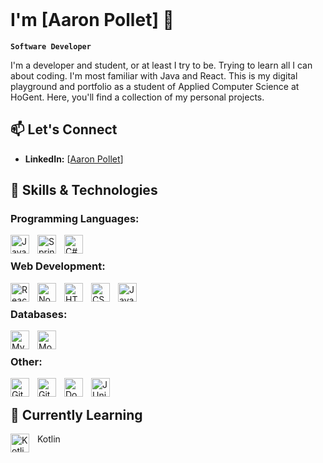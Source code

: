 <br />

# I'm [Aaron Pollet] 👋

**`Software Developer`**

I'm a developer and student, or at least I try to be. Trying to learn all I can about coding. I'm most familiar with Java and React.
This is my digital playground and portfolio as a student of Applied Computer Science at HoGent. 
Here, you'll find a collection of my personal projects.

## 📫 Let's Connect

- **LinkedIn:** [[Aaron Pollet](https://www.linkedin.com/in/polletaaron/)]

## 🚀 Skills & Technologies

### Programming Languages:

<img align="left" alt="Java" width="30px" style="padding-right:10px;" src="https://cdn.jsdelivr.net/gh/devicons/devicon/icons/java/java-original.svg"/>
<img align="left" alt="Spring" width="30px" style="padding-right:10px;" src="https://cdn.jsdelivr.net/gh/devicons/devicon/icons/spring/spring-original.svg" />
<img align="left" alt="C#" width="30px" style="padding-right:10px;" img src="https://cdn.jsdelivr.net/gh/devicons/devicon@latest/icons/csharp/csharp-original.svg" />
<br/>

### Web Development:

<img align="left" alt="React" width="30px" style="padding-right:10px;" src="https://cdn.jsdelivr.net/gh/devicons/devicon/icons/react/react-original.svg" />
<img align="left" alt="NodeJS" width="30px" style="padding-right:10px;" src="https://cdn.jsdelivr.net/gh/devicons/devicon/icons/nodejs/nodejs-original.svg" />
<img align="left" alt="HTML" width="30px" style="padding-right:10px;" src="https://cdn.jsdelivr.net/gh/devicons/devicon/icons/html5/html5-plain.svg" />
<img align="left" alt="CSS" width="30px" style="padding-right:10px;" src="https://cdn.jsdelivr.net/gh/devicons/devicon/icons/css3/css3-plain.svg" />
<img align="left" alt="JavaScript" width="30px" style="padding-right:10px;" src="https://cdn.jsdelivr.net/gh/devicons/devicon/icons/javascript/javascript-plain.svg" />
<br/>

### Databases:

<img align="left" alt="MySQL" width="30px" style="padding-right:10px;" img src="https://cdn.jsdelivr.net/gh/devicons/devicon@latest/icons/mysql/mysql-original.svg" />
<img align="left" alt="MongoDB" width="30px" style="padding-right:10px;" img src="https://cdn.jsdelivr.net/gh/devicons/devicon@latest/icons/mongodb/mongodb-original.svg" />

<br/>

### Other:

<img align="left" alt="GitHub" width="30px" style="padding-right:10px;" src="https://cdn.jsdelivr.net/gh/devicons/devicon/icons/github/github-original.svg" />
<img align="left" alt="Git" width="30px" style="padding-right:10px;" src="https://cdn.jsdelivr.net/gh/devicons/devicon/icons/git/git-original.svg" />
<img align="left" alt="Docker" width="30px" style="padding-right:10px;" img src="https://cdn.jsdelivr.net/gh/devicons/devicon@latest/icons/docker/docker-original.svg" />
<img align="left" alt="JUnit5" width="30px" style="padding-right:10px;" img src="https://cdn.jsdelivr.net/gh/devicons/devicon@latest/icons/junit/junit-plain-wordmark.svg" />

<br/>

<!-- ## 💼 Portfolio Projects


| Project Name         | Description                 | Technologies Used     |
| -------------------- | --------------------------- | --------------------- |
| [Project 1]          | [Brief project description] | [Relevant tech stack] |
| [Project 2]          | [Brief project description] | [Relevant tech stack] |
| [Project 3 (if any)] | [Brief project description] | [Relevant tech stack] | -->

<!-- **Additional Projects:**

- [List other projects with brief descriptions and links] -->

## 🌱 Currently Learning

<img align="left" alt="Kotlin" width="30px" style="padding-right:10px;" img src="https://cdn.jsdelivr.net/gh/devicons/devicon@latest/icons/kotlin/kotlin-original.svg" /> <p>Kotlin<p/>

<!--   - **Website/Blog:** [Your personal website or blog link (if any)]
-->
<!--- **Email:** [pollet_aaron@hotmail] -->
